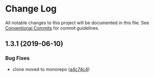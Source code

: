 # Change Log

All notable changes to this project will be documented in this file.
See [Conventional Commits](https://conventionalcommits.org) for commit guidelines.

## 1.3.1 (2019-06-10)


### Bug Fixes

* clone moved to monorepo ([a4c74c4](https://github.com/sirian/js/commit/a4c74c4))

